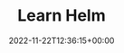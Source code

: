 ---
weight: 700
title: "Learn Helm"
description: "Guides to getting start Helm."
icon: menu_book
date: 2022-11-22T12:36:15+00:00
lastmod: 2022-11-22T12:36:15+00:00
draft: false
images: []
---